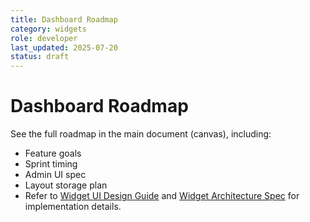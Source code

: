 ```yaml
---
title: Dashboard Roadmap
category: widgets
role: developer
last_updated: 2025-07-20
status: draft
---
```


# Dashboard Roadmap

See the full roadmap in the main document (canvas), including:
- Feature goals
- Sprint timing
- Admin UI spec
- Layout storage plan
- Refer to [Widget UI Design Guide](ui/widget-ui-design-guide.md) and [Widget Architecture Spec](specs/widget-architecture-spec.md) for implementation details.